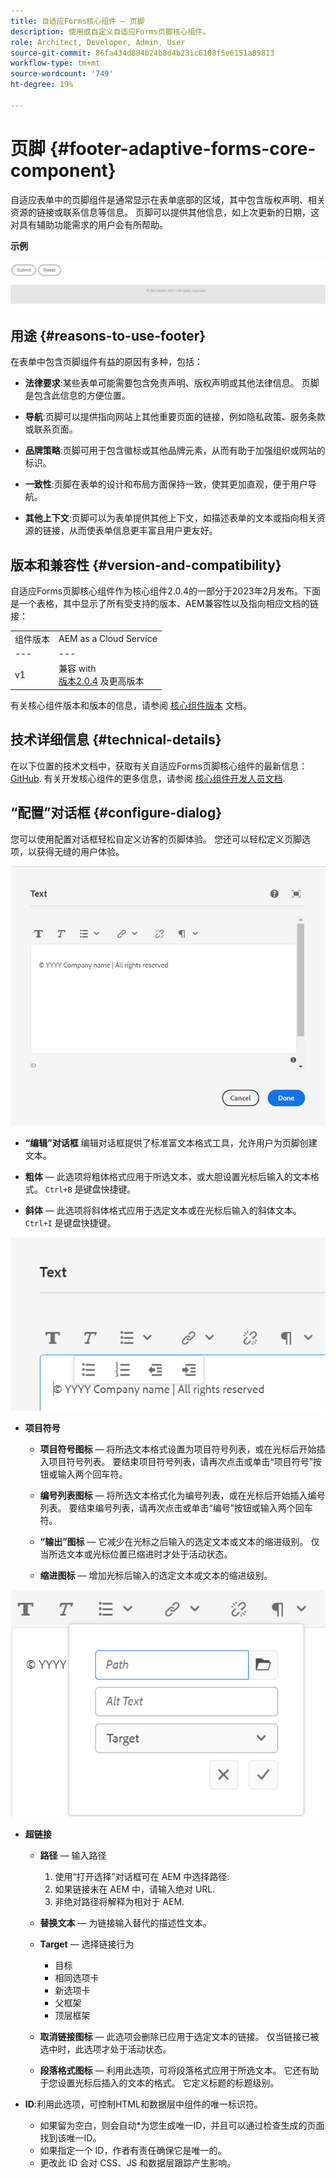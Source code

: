 ```yaml
---
title: 自适应Forms核心组件 — 页脚
description: 使用或自定义自适应Forms页脚核心组件。
role: Architect, Developer, Admin, User
source-git-commit: 86fa434d884b24b8d4b231c6108f5e6151a89813
workflow-type: tm+mt
source-wordcount: '749'
ht-degree: 19%

---
```



# 页脚 {#footer-adaptive-forms-core-component}

自适应表单中的页脚组件是通常显示在表单底部的区域，其中包含版权声明、相关资源的链接或联系信息等信息。 页脚可以提供其他信息，如上次更新的日期，这对具有辅助功能需求的用户会有所帮助。

**示例**

![](/help/adaptive-forms/assets/footer.png)

## 用途 {#reasons-to-use-footer}

在表单中包含页脚组件有益的原因有多种，包括：

* **法律要求**:某些表单可能需要包含免责声明、版权声明或其他法律信息。 页脚是包含此信息的方便位置。

* **导航**:页脚可以提供指向网站上其他重要页面的链接，例如隐私政策、服务条款或联系页面。

* **品牌策略**:页脚可用于包含徽标或其他品牌元素，从而有助于加强组织或网站的标识。

* **一致性**:页脚在表单的设计和布局方面保持一致，使其更加直观，便于用户导航。

* **其他上下文**:页脚可以为表单提供其他上下文，如描述表单的文本或指向相关资源的链接，从而使表单信息更丰富且用户更友好。

## 版本和兼容性 {#version-and-compatibility}

自适应Forms页脚核心组件作为核心组件2.0.4的一部分于2023年2月发布。下面是一个表格，其中显示了所有受支持的版本、AEM兼容性以及指向相应文档的链接：

|  |  |
|---|---|
| 组件版本 | AEM as a Cloud Service |
| --- | --- |
| v1 | 兼容 with<br>[版本2.0.4](/help/versions.md) 及更高版本 | 兼容 | 兼容 |

有关核心组件版本和版本的信息，请参阅 [核心组件版本](/help/versions.md) 文档。

<!-- ## Sample Component Output {#sample-component-output}

To experience the Accordion Component as well as see examples of its configuration options as well as HTML and JSON output, visit the [Component Library](https://adobe.com/go/aem_cmp_library_accordion). -->

## 技术详细信息 {#technical-details}

在以下位置的技术文档中，获取有关自适应Forms页脚核心组件的最新信息： [GitHub](https://github.com/adobe/aem-core-forms-components/tree/master/ui.af.apps/src/main/content/jcr_root/apps/core/fd/components/form/footer/v1/footer). 有关开发核心组件的更多信息，请参阅 [核心组件开发人员文档](/help/developing/overview.md).


## “配置”对话框 {#configure-dialog}

您可以使用配置对话框轻松自定义访客的页脚体验。 您还可以轻松定义页脚选项，以获得无缝的用户体验。

![“属性”选项卡](/help/adaptive-forms/assets/footer_propertiestab.png)

* **“编辑”对话框**
编辑对话框提供了标准富文本格式工具，允许用户为页脚创建文本。

* **粗体**  — 此选项将粗体格式应用于所选文本，或大胆设置光标后输入的文本格式。 `Ctrl+B` 是键盘快捷键。

* **斜体**  — 此选项将斜体格式应用于选定文本或在光标后输入的斜体文本。 `Ctrl+I` 是键盘快捷键。

![项目符号选项](/help/adaptive-forms/assets/footer_bullet.png)


* **项目符号**

   * **项目符号图标**  — 将所选文本格式设置为项目符号列表，或在光标后开始插入项目符号列表。 要结束项目符号列表，请再次点击或单击“项目符号”按钮或输入两个回车符。

   * **编号列表图标**  — 将所选文本格式化为编号列表，或在光标后开始插入编号列表。 要结束编号列表，请再次点击或单击“编号”按钮或输入两个回车符。

   * **“输出”图标**  — 它减少在光标之后输入的选定文本或文本的缩进级别。 仅当所选文本或光标位置已缩进时才处于活动状态。

   * **缩进图标**  — 增加光标后输入的选定文本或文本的缩进级别。

![超链接选项](/help/adaptive-forms/assets/footer_link.png)

* **超链接**

   * **路径**  — 输入路径
      1. 使用“打开选择”对话框可在 AEM 中选择路径.
      1. 如果链接未在 AEM 中，请输入绝对 URL.
      1. 非绝对路径将解释为相对于 AEM.
   * **替换文本**  — 为链接输入替代的描述性文本。

   * **Target**  — 选择链接行为
      * 目标
      * 相同选项卡
      * 新选项卡
      * 父框架
      * 顶层框架
   * **取消链接图标**  — 此选项会删除已应用于选定文本的链接。 仅当链接已被选中时，此选项才处于活动状态。

   * **段落格式图标**  — 利用此选项，可将段落格式应用于所选文本。 它还有助于您设置光标后插入的文本的格式。 它定义标题的标题级别。



* **ID**:利用此选项，可控制HTML和数据层中组件的唯一标识符。

   * 如果留为空白，则会自动*为您生成唯一ID，并且可以通过检查生成的页面找到该唯一ID。
   * 如果指定一个 ID，作者有责任确保它是唯一的。
   * 更改此 ID 会对 CSS、JS 和数据层跟踪产生影响。


